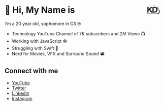 # 👋 Hi, My Name is <img src="https://github.com/kdcloudy/kdcloudy/blob/master/unnamed.png?raw=true" width ="50" height= "30" style="float:right; margin-bottom: -10px">


I'm a 20 year old, sophomore in CS 🤓
- Technology YouTube Channel of 7K subscribers and 2M Views 📺
- Working with JavaScript 🕸
- Struggling with Swift 📱
- Nerd for Movies, VFX and Surround Sound 📽



## Connect with me
- [YouTube](www.youtube.com/kdcloudy)
- [Twitter](www.twitter.com/kdcloudy)
- [LinkedIn](www.linkedin.com/in/kdcloudy)
- [Instagram](www.instagram.com/kdcloudy)

